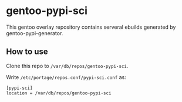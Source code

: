 # gentoo-pypi-sci

This gentoo overlay repository contains serveral ebuilds generated by gentoo-pypi-generator.

## How to use

Clone this repo to `/var/db/repos/gentoo-pypi-sci`.

Write `/etc/portage/repos.conf/pypi-sci.conf` as:

```
[pypi-sci]
location = /var/db/repos/gentoo-pypi-sci
```
